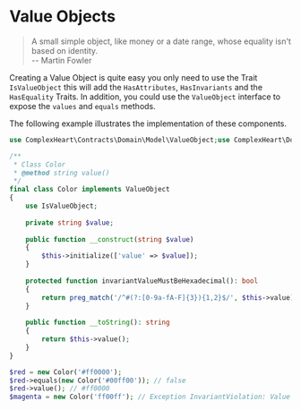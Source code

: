 # Value Objects

> A small simple object, like money or a date range, whose equality isn't based on identity.\
> -- Martin Fowler

Creating a Value Object is quite easy you only need to use the Trait `IsValueObject` this will
add the `HasAttributes`, `HasInvariants` and the `HasEquality` Traits. In addition, you could
use the `ValueObject` interface to expose the `values` and `equals` methods.

The following example illustrates the implementation of these components.

```php
use ComplexHeart\Contracts\Domain\Model\ValueObject;use ComplexHeart\Domain\Model\IsValueObject;

/**
 * Class Color
 * @method string value()
 */
final class Color implements ValueObject 
{
    use IsValueObject;
    
    private string $value;
 
    public function __construct(string $value) 
    {
        $this->initialize(['value' => $value]);
    }
    
    protected function invariantValueMustBeHexadecimal(): bool 
    {
        return preg_match('/^#(?:[0-9a-fA-F]{3}){1,2}$/', $this->value) === 1;
    }
    
    public function __toString(): string 
    {
        return $this->value();
    }
}

$red = new Color('#ff0000');
$red->equals(new Color('#00ff00')); // false
$red->value(); // #ff0000
$magenta = new Color('ff00ff'); // Exception InvariantViolation: Value must be hexadecimal.
```